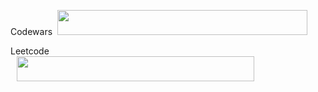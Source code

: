 Codewars&nbsp;&nbsp;<img src="https://www.codewars.com/users/TkachenkoVitaliy/badges/large" style="width: 400px; height: 40px" />

Leetcode&nbsp;&nbsp;&nbsp;&nbsp;&nbsp;&nbsp;<img src="https://img.shields.io/badge/dynamic/json?style=for-the-badge&labelColor=black&color=%23ffa116&label=Solved&query=solved&url=https%3A%2F%2Fleetcode-badge.vercel.app%2Fapi%2Fusers%2FVitaliyTkachenko&logo=leetcode&logoColor=yellow" style="width: 380px;height: 40px;max-width: 100%;display: block;padding: 0 10px;"/>
<!--
**TkachenkoVitaliy/TkachenkoVitaliy** is a ✨ _special_ ✨ repository because its `README.md` (this file) appears on your GitHub profile.

Here are some ideas to get you started:

- 🔭 I’m currently working on ...
- 🌱 I’m currently learning ...
- 👯 I’m looking to collaborate on ...
- 🤔 I’m looking for help with ...
- 💬 Ask me about ...
- 📫 How to reach me: ...
- 😄 Pronouns: ...
- ⚡ Fun fact: ...
-->
